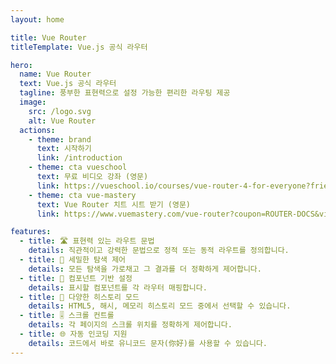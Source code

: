 ```yaml
---
layout: home

title: Vue Router
titleTemplate: Vue.js 공식 라우터

hero:
  name: Vue Router
  text: Vue.js 공식 라우터
  tagline: 풍부한 표현력으로 설정 가능한 편리한 라우팅 제공
  image:
    src: /logo.svg
    alt: Vue Router
  actions:
    - theme: brand
      text: 시작하기
      link: /introduction
    - theme: cta vueschool
      text: 무료 비디오 강좌 (영문)
      link: https://vueschool.io/courses/vue-router-4-for-everyone?friend=vuerouter&utm_source=vuerouter&utm_medium=link&utm_campaign=homepage
    - theme: cta vue-mastery
      text: Vue Router 치트 시트 받기 (영문)
      link: https://www.vuemastery.com/vue-router?coupon=ROUTER-DOCS&via=eduardo

features:
  - title: 🛣 표현력 있는 라우트 문법
    details: 직관적이고 강력한 문법으로 정적 또는 동적 라우트를 정의합니다.
  - title: 🛑 세밀한 탐색 제어
    details: 모든 탐색을 가로채고 그 결과를 더 정확하게 제어합니다.
  - title: 🧱 컴포넌트 기반 설정
    details: 표시할 컴포넌트를 각 라우터 매핑합니다.
  - title: 🔌 다양한 히스토리 모드
    details: HTML5, 해시, 메모리 히스토리 모드 중에서 선택할 수 있습니다.
  - title: 🎚 스크롤 컨트롤
    details: 각 페이지의 스크롤 위치를 정확하게 제어합니다.
  - title: 🌐 자동 인코딩 지원
    details: 코드에서 바로 유니코드 문자(你好)를 사용할 수 있습니다.
---
```


<script setup>
import HomeSponsors from '../.vitepress/theme/components/HomeSponsors.vue'
import '../.vitepress/theme/styles/home-links.css'
</script>

<HomeSponsors />
